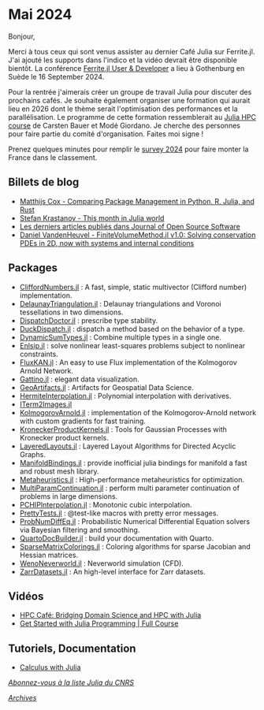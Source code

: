 # Mai 2024 

Bonjour, 

Merci à tous ceux qui sont venus assister au dernier Café Julia sur
Ferrite.jl. J'ai ajouté les supports dans l'indico et la vidéo
devrait être disponible bientôt. La conférence [Ferrite.jl User &
Developer](https://ferrite-fem.github.io/FerriteCon/)
  a lieu à Gothenburg en Suède le 16 September 2024.

Pour la rentrée j'aimerais créer un groupe de travail Julia pour
discuter des prochains cafés.  Je souhaite également organiser une
formation qui aurait lieu en 2026 dont le thème serait l'optimisation
des performances et la parallélisation.  Le programme de cette
formation ressemblerait au [Julia HPC
course](https://github.com/carstenbauer/JuliaUCL24) de Carsten Bauer
et Modé Giordano.  Je cherche des personnes pour faire partie du
comité d'organisation.  Faites moi signe !

Prenez quelques minutes pour remplir le [survey
2024](https://t.co/50xigbf2xb) pour faire monter la France dans le
classement. 


## Billets de blog

- [Matthijs Cox - Comparing Package Management in Python, R, Julia, and Rust](https://scientificcoder.com/comparing-package-management-in-python-r-julia-and-rust?utm_source=hashnode_blog_newsletter&utm_medium=email&utm_campaign=comparing-package-management-in-python-r-julia-and-rust)
- [Stefan Krastanov - This month in Julia world](https://discourse.julialang.org/c/community/news/66)
- [Les derniers articles publiés dans Journal of Open Source Software](https://joss.theoj.org/papers/in/Julia)
- [Daniel VandenHeuvel - FiniteVolumeMethod.jl v1.0: Solving conservation PDEs in 2D, now with systems and internal conditions](https://discourse.julialang.org/t/finitevolumemethod-jl-v1-0-solving-conservation-pdes-in-2d-now-with-systems-and-internal-conditions/103715)

## Packages

- [CliffordNumbers.jl](https://github.com/brainandforce/CliffordNumbers.jl) : A fast, simple, static multivector (Clifford number) implementation.
- [DelaunayTriangulation.jl](https://github.com/JuliaGeometry/DelaunayTriangulation.jl) : Delaunay triangulations and Voronoi tessellations in two dimensions.
- [DispatchDoctor.jl](https://github.com/MilesCranmer/DispatchDoctor.jl) : prescribe type stability.
- [DuckDispatch.jl](https://github.com/mrufsvold/DuckDispatch.jl) : dispatch a method based on the behavior of a type.
- [DynamicSumTypes.jl](https://github.com/JuliaDynamics/DynamicSumTypes.jl) : Combine multiple types in a single one.
- [Enlsip.jl](https://github.com/UncertainLab/Enlsip.jl) : solve nonlinear least-squares problems subject to nonlinear constraints.
- [FluxKAN.jl](https://github.com/cometscome/FluxKAN.jl) : An easy to use Flux implementation of the Kolmogorov Arnold Network. 
- [Gattino.jl](https://github.com/ChifiSource/Gattino.jl) : elegant data visualization.
- [GeoArtifacts.jl](https://github.com/JuliaEarth/GeoArtifacts.jl) : Artifacts for Geospatial Data Science.
- [HermiteInterpolation.jl](https://github.com/kbarros/HermiteInterpolation.jl) : Polynomial interpolation with derivatives.
- [ITerm2Images.jl](https://github.com/eschnett/ITerm2Images.jl)
- [KolmogorovArnold.jl](https://github.com/vpuri3/KolmogorovArnold.jl) : implementation of the Kolmogorov-Arnold network with custom gradients for fast training.
- [KroneckerProductKernels.jl](https://github.com/langfzac/KroneckerProductKernels.jl) : Tools for Gaussian Processes with Kronecker product kernels.
- [LayeredLayouts.jl](https://github.com/oxinabox/LayeredLayouts.jl) : Layered Layout Algorithms for Directed Acyclic Graphs.
- [ManifoldBindings.jl](https://github.com/jw3126/ManifoldBindings.jl) : provide inofficial julia bindings for manifold a fast and robust mesh library.
- [Metaheuristics.jl](https://github.com/jmejia8/Metaheuristics.jl) : High-performance metaheuristics for optimization.
- [MultiParamContinuation.jl](https://github.com/bifurcationkit/MultiParamContinuation.jl) : perform multi parameter continuation of problems in large dimensions.
- [PCHIPInterpolation.jl](https://github.com/gerlero/PCHIPInterpolation.jl) : Monotonic cubic interpolation.
- [PrettyTests.jl](https://github.com/tpapalex/PrettyTests.jl) : @test-like macros with pretty error messages.
- [ProbNumDiffEq.jl](https://github.com/nathanaelbosch/ProbNumDiffEq.jl) : Probabilistic Numerical Differential Equation solvers via Bayesian filtering and smoothing.
- [QuartoDocBuilder.jl](https://github.com/vituri/QuartoDocBuilder.jl) : build your documentation with Quarto.
- [SparseMatrixColorings.jl](https://github.com/gdalle/SparseMatrixColorings.jl) : Coloring algorithms for sparse Jacobian and Hessian matrices.
- [WenoNeverworld.jl](https://github.com/simone-silvestri/WenoNeverworld.jl) : Neverworld simulation (CFD).
- [ZarrDatasets.jl](https://github.com/JuliaGeo/ZarrDatasets.jl) : An high-level interface for Zarr datasets.

## Vidéos

- [HPC Café: Bridging Domain Science and HPC with Julia](https://youtu.be/ACqCny0L9V8?si=fDTmcKCCe38oJsmY)
- [Get Started with Julia Programming | Full Course](https://youtu.be/lZskxdMpYfE?si=4han_VMjRyilhg7j)

## Tutoriels, Documentation

- [Calculus with Julia](https://jverzani.github.io/CalculusWithJuliaNotes.jl/)


[*Abonnez-vous à la liste Julia du CNRS*](https://listes.services.cnrs.fr/wws/subscribe/julia)

[*Archives*](https://pnavaro.github.io/NouvellesJulia)
